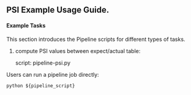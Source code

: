 ## PSI Example Usage Guide.

#### Example Tasks

This section introduces the Pipeline scripts for different types of tasks.

1. compute PSI values between expect/actual table:
    
    script: pipeline-psi.py

Users can run a pipeline job directly:

    python ${pipeline_script}
